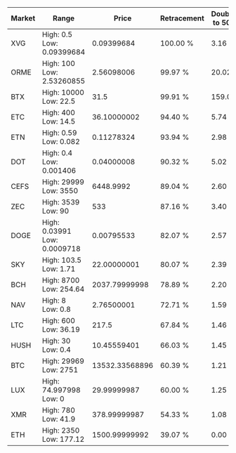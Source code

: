 | Market | Range | Price| Retracement | Doubles to 50% |
| --- | --- | --- | --- | --- |
| XVG | High: 0.5<br />Low: 0.09399684 | 0.09399684 | 100.00 % | 3.16 |
| ORME | High: 100<br />Low: 2.53260855 | 2.56098006 | 99.97 % | 20.02 |
| BTX | High: 10000<br />Low: 22.5 | 31.5 | 99.91 % | 159.09 |
| ETC | High: 400<br />Low: 14.5 | 36.10000002 | 94.40 % | 5.74 |
| ETN | High: 0.59<br />Low: 0.082 | 0.11278324 | 93.94 % | 2.98 |
| DOT | High: 0.4<br />Low: 0.001406 | 0.04000008 | 90.32 % | 5.02 |
| CEFS | High: 29999<br />Low: 3550 | 6448.9992 | 89.04 % | 2.60 |
| ZEC | High: 3539<br />Low: 90 | 533 | 87.16 % | 3.40 |
| DOGE | High: 0.03991<br />Low: 0.0009718 | 0.00795533 | 82.07 % | 2.57 |
| SKY | High: 103.5<br />Low: 1.71 | 22.00000001 | 80.07 % | 2.39 |
| BCH | High: 8700<br />Low: 254.64 | 2037.79999998 | 78.89 % | 2.20 |
| NAV | High: 8<br />Low: 0.8 | 2.76500001 | 72.71 % | 1.59 |
| LTC | High: 600<br />Low: 36.19 | 217.5 | 67.84 % | 1.46 |
| HUSH | High: 30<br />Low: 0.4 | 10.45559401 | 66.03 % | 1.45 |
| BTC | High: 29969<br />Low: 2751 | 13532.33568896 | 60.39 % | 1.21 |
| LUX | High: 74.997998<br />Low: 0 | 29.99999987 | 60.00 % | 1.25 |
| XMR | High: 780<br />Low: 41.9 | 378.99999987 | 54.33 % | 1.08 |
| ETH | High: 2350<br />Low: 177.12 | 1500.99999992 | 39.07 % | 0.00 |
